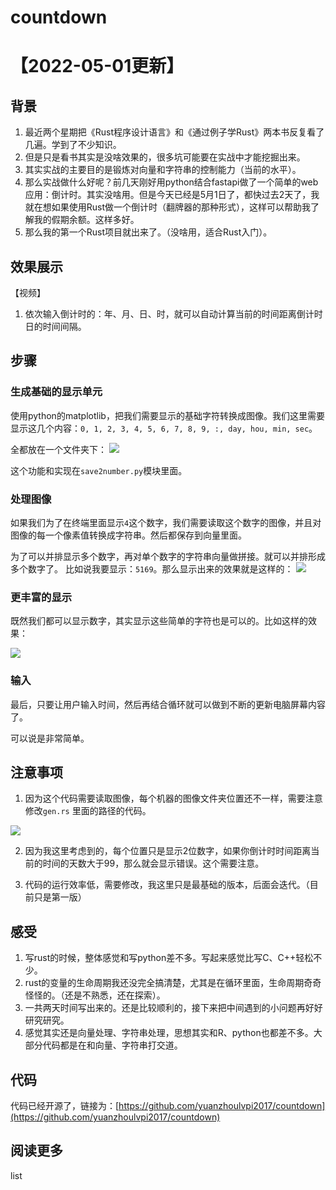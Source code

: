 # countdown

# 【2022-05-01更新】
## 背景

1. 最近两个星期把《Rust程序设计语言》和《通过例子学Rust》两本书反复看了几遍。学到了不少知识。
2. 但是只是看书其实是没啥效果的，很多坑可能要在实战中才能挖掘出来。
3. 其实实战的主要目的是锻炼对向量和字符串的控制能力（当前的水平）。
4. 那么实战做什么好呢？前几天刚好用python结合fastapi做了一个简单的web应用：倒计时。其实没啥用。但是今天已经是5月1日了，都快过去2天了，我就在想如果使用Rust做一个倒计时（翻牌器的那种形式），这样可以帮助我了解我的假期余额。这样多好。
5. 那么我的第一个Rust项目就出来了。（没啥用，适合Rust入门）。

## 效果展示

【视频】

1. 依次输入倒计时的：年、月、日、时，就可以自动计算当前的时间距离倒计时日的时间间隔。


## 步骤

### 生成基础的显示单元

使用python的matplotlib，把我们需要显示的基础字符转换成图像。我们这里需要显示这几个内容：`0, 1, 2, 3, 4, 5, 6, 7, 8, 9, :, day, hou, min, sec`。

全都放在一个文件夹下：
![](https://files.mdnice.com/user/7098/d2abceda-3cb7-4c99-8e80-2640504a48d2.png)

这个功能和实现在`save2number.py`模块里面。

### 处理图像

如果我们为了在终端里面显示`4`这个数字，我们需要读取这个数字的图像，并且对图像的每一个像素值转换成字符串。然后都保存到向量里面。

为了可以并排显示多个数字，再对单个数字的字符串向量做拼接。就可以并排形成多个数字了。
比如说我要显示：`5169`。那么显示出来的效果就是这样的：
![](https://files.mdnice.com/user/7098/d41fccf2-939e-4320-b78c-ef3bd97e6020.JPG)

### 更丰富的显示

既然我们都可以显示数字，其实显示这些简单的字符也是可以的。比如这样的效果：

![](https://files.mdnice.com/user/7098/6ed153d3-5f07-46a7-a5f5-ae84af3b63dd.jpg)

### 输入

最后，只要让用户输入时间，然后再结合循环就可以做到不断的更新电脑屏幕内容了。

可以说是非常简单。


## 注意事项

1. 因为这个代码需要读取图像，每个机器的图像文件夹位置还不一样，需要注意修改`gen.rs`
   里面的路径的代码。

![](https://files.mdnice.com/user/7098/d33be815-458f-4c64-bd5e-5845bfca6f55.png)

2. 因为我这里考虑到的，每个位置只是显示2位数字，如果你倒计时时间距离当前的时间的天数大于99，那么就会显示错误。这个需要注意。

3. 代码的运行效率低，需要修改，我这里只是最基础的版本，后面会迭代。（目前只是第一版）


## 感受
1. 写rust的时候，整体感觉和写python差不多。写起来感觉比写C、C++轻松不少。
2. rust的变量的生命周期我还没完全搞清楚，尤其是在循环里面，生命周期奇奇怪怪的。（还是不熟悉，还在探索）。
3. 一共两天时间写出来的。还是比较顺利的，接下来把中间遇到的小问题再好好研究研究。
4. 感觉其实还是向量处理、字符串处理，思想其实和R、python也都差不多。大部分代码都是在和向量、字符串打交道。


## 代码

代码已经开源了，链接为：[https://github.com/yuanzhoulvpi2017/countdown](https://github.com/yuanzhoulvpi2017/countdown)

## 阅读更多

list




